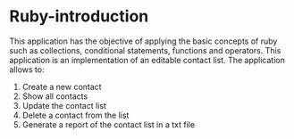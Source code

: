 # Ruby-introduction
This application has the objective of applying the basic concepts of ruby ​​such as collections, conditional statements, functions and operators. This application is an implementation of an editable contact list.
The application allows to:
1. Create a new contact
2. Show all contacts
3. Update the contact list
4. Delete a contact from the list
5. Generate a report of the contact list in a txt file
